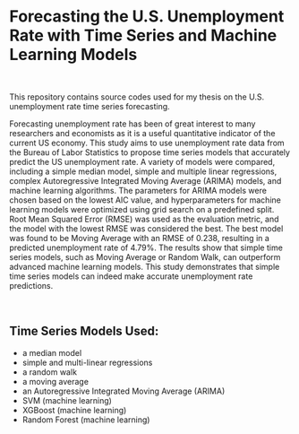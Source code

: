 # Forecasting the U.S. Unemployment Rate with Time Series and Machine Learning Models 

<br>

This repository contains source codes used for my thesis on the U.S. unemployment rate time series forecasting. 



Forecasting unemployment rate has been of great interest to many researchers and economists as it is a useful quantitative indicator of the current US economy. This study aims to use unemployment rate data from the Bureau of Labor Statistics to propose time series models that accurately predict the US unemployment rate. A variety of models were compared, including a simple median model, simple and multiple linear regressions, complex Autoregressive Integrated Moving Average (ARIMA) models, and machine learning algorithms. The parameters for ARIMA models were chosen based on the lowest AIC value, and hyperparameters for machine learning models were optimized using grid search on a predefined split. Root Mean Squared Error (RMSE) was used as the evaluation metric, and the model with the lowest RMSE was considered the best. The best model was found to be Moving Average with an RMSE of 0.238, resulting in a predicted unemployment rate of 4.79%. The results show that simple time series models, such as Moving Average or Random Walk, can outperform advanced machine learning models. This study demonstrates that simple time series models can indeed make accurate unemployment rate predictions.

<br>



## Time Series Models Used:
- a median model
- simple and multi-linear regressions
- a random walk
- a moving average
- an Autoregressive Integrated Moving Average (ARIMA)
- SVM (machine learning)
- XGBoost (machine learning)
- Random Forest (machine learning)
